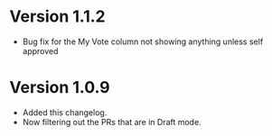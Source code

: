 # Version 1.1.2

- Bug fix for the My Vote column not showing anything unless self approved

# Version 1.0.9

- Added this changelog.
- Now filtering out the PRs that are in Draft mode.
